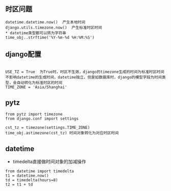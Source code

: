 ## 时区问题  
```  
datetime.datetime.now()  产生本地时间  
django.utils.timezone.now()  产生标准时区时间  
* datetime类型都可以转为字符串  
time_obj..strftime('%Y-%m-%d %H:%M:%S')  
```  

## django配置  
```  

USE_TZ = True  为True时，时区不生效，django的timezone生成的时间为标准时区时间  
不影响datetime的生成时间，datetime独立，但是如数据库时，django的模型字段为时间类型，会自动转化为标准时区的时间  
TIME_ZONE = 'Asia/Shanghai'  
```  

## pytz  
```  
from pytz import timezone  
from django.conf import settings  

cst_tz = timezone(settings.TIME_ZONE)
time_obj.astimezone(cst_tz) 时间对象转化为对应时区时间  
```  

## datetime  
* timedelta直接做时间对象的加减操作  
```  
from datetime import timedelta  
t1 = datetime.now()   
td = timedelta(hours=8)  
t2 = t1 + td  
```  
